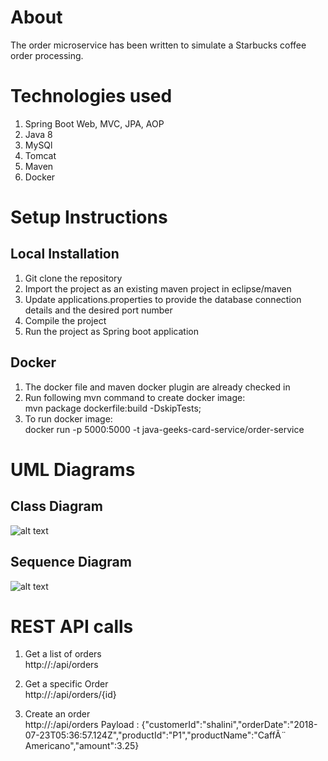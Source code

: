 # About
The order microservice has been written to simulate a Starbucks coffee order processing. 

# Technologies used
1. Spring Boot Web, MVC, JPA, AOP
2. Java 8
3. MySQl
4. Tomcat
5. Maven
6. Docker

# Setup Instructions
## Local Installation
1. Git clone the repository
2. Import the project as an existing maven project in eclipse/maven
3. Update applications.properties to provide the database connection details and the desired port number
4. Compile the project 
5. Run the project as Spring boot application

## Docker 
1. The docker file and maven docker plugin are already checked in
2. Run following mvn command to create docker image: <br/>
   mvn package dockerfile:build -DskipTests;
3. To run docker image: <br/>
   docker run -p 5000:5000 -t java-geeks-card-service/order-service  

# UML Diagrams
## Class Diagram
![alt text](https://github.com/nguyensjsu/su18-202-java-geeks/blob/master/UML/orders/Starbucks_orders_class_diagram.png "Class Diagram")

## Sequence Diagram
![alt text](https://github.com/nguyensjsu/su18-202-java-geeks/blob/master/UML/orders/Starbucks_orders_sequence_diagram.png "Seq Diagram")

# REST API calls 
1. Get a list of orders <br/>
http://<host>:<port>/api/orders 

2. Get a specific Order  <br/>
http://<host>:<port>/api/orders/{id}
  
3. Create an order  <br/>
http://<host>:<port>/api/orders
Payload : {"customerId":"shalini","orderDate":"2018-07-23T05:36:57.124Z","productId":"P1","productName":"CaffÃ¨ Americano","amount":3.25}
